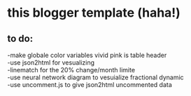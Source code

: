 # this blogger template (haha!)

## to do:  
-make globale color variables vivid pink is table header  
-use json2html for vesualizing  
-linematch for the 20% change/month limite  
-use neural network diagram to vesuialize fractional dynamic  
-use uncomment.js to give json2html uncommented data  
